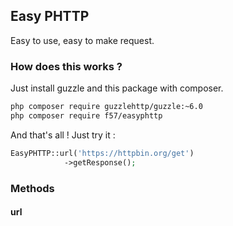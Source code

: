 ## Easy PHTTP
Easy to use, easy to make request.

### How does this works ?
Just install guzzle and this package with composer.

```bash
php composer require guzzlehttp/guzzle:~6.0
php composer require f57/easyphttp
```

And that's all !
Just try it : 

```php
EasyPHTTP::url('https://httpbin.org/get')
            ->getResponse();
```

### Methods 

#### url